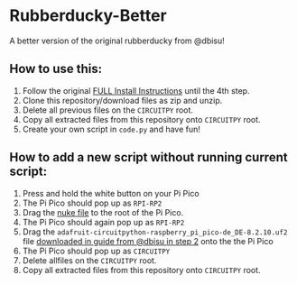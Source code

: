 # Rubberducky-Better
A better version of the original rubberducky from @dbisu!

## How to use this:
1. Follow the original [FULL Install Instructions](https://github.com/dbisu/pico-ducky) until the 4th step.
2. Clone this repository/download files as zip and unzip.
3. Delete all previous files on the `CIRCUITPY` root.
4. Copy all extracted files from this repository onto `CIRCUITPY` root.
5. Create your own script in `code.py` and have fun!


## How to add a new script without running current script:
1. Press and hold the white button on your Pi Pico
2. The Pi Pico should pop up as `RPI-RP2`
3. Drag the [nuke file](https://github.com/dwelch67/raspberrypi-pico/blob/main/flash_nuke.uf2) to the root of the Pi Pico.
4. The Pi Pico should again pop up as `RPI-RP2`
5. Drag the `adafruit-circuitpython-raspberry_pi_pico-de_DE-8.2.10.uf2` file [downloaded in guide from @dbisu in step 2](https://github.com/dbisu/pico-ducky) onto the the Pi Pico
6. The Pi Pico should pop up as `CIRCUITPY`
7. Delete allfiles on the `CIRCUITPY` root.
8. Copy all extracted files from this repository onto `CIRCUITPY` root.
